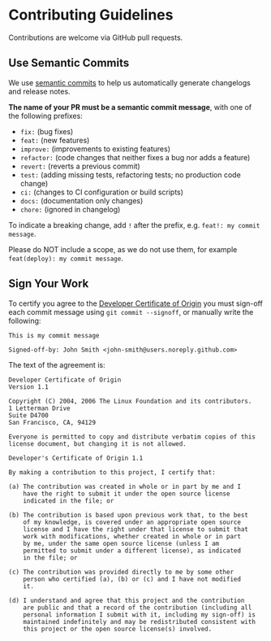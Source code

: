 # Contributing Guidelines

Contributions are welcome via GitHub pull requests.


## Use Semantic Commits

We use [semantic commits](https://www.conventionalcommits.org/en/v1.0.0/) to help us automatically generate changelogs and release notes.

__The name of your PR must be a semantic commit message__, with one of the following prefixes:

- `fix:` (bug fixes)
- `feat:` (new features)
- `improve:` (improvements to existing features)
- `refactor:` (code changes that neither fixes a bug nor adds a feature)
- `revert:` (reverts a previous commit)
- `test:` (adding missing tests, refactoring tests; no production code change)
- `ci:` (changes to CI configuration or build scripts)
- `docs:` (documentation only changes)
- `chore:` (ignored in changelog)

To indicate a breaking change, add `!` after the prefix, e.g. `feat!: my commit message`.

Please do NOT include a scope, as we do not use them, for example `feat(deploy): my commit message`.

## Sign Your Work

To certify you agree to the [Developer Certificate of Origin](https://developercertificate.org/) you must sign-off each commit message using `git commit --signoff`, or manually write the following:
```text
This is my commit message

Signed-off-by: John Smith <john-smith@users.noreply.github.com>
```

The text of the agreement is:
```text
Developer Certificate of Origin
Version 1.1

Copyright (C) 2004, 2006 The Linux Foundation and its contributors.
1 Letterman Drive
Suite D4700
San Francisco, CA, 94129

Everyone is permitted to copy and distribute verbatim copies of this
license document, but changing it is not allowed.

Developer's Certificate of Origin 1.1

By making a contribution to this project, I certify that:

(a) The contribution was created in whole or in part by me and I
    have the right to submit it under the open source license
    indicated in the file; or

(b) The contribution is based upon previous work that, to the best
    of my knowledge, is covered under an appropriate open source
    license and I have the right under that license to submit that
    work with modifications, whether created in whole or in part
    by me, under the same open source license (unless I am
    permitted to submit under a different license), as indicated
    in the file; or

(c) The contribution was provided directly to me by some other
    person who certified (a), (b) or (c) and I have not modified
    it.

(d) I understand and agree that this project and the contribution
    are public and that a record of the contribution (including all
    personal information I submit with it, including my sign-off) is
    maintained indefinitely and may be redistributed consistent with
    this project or the open source license(s) involved.
```
